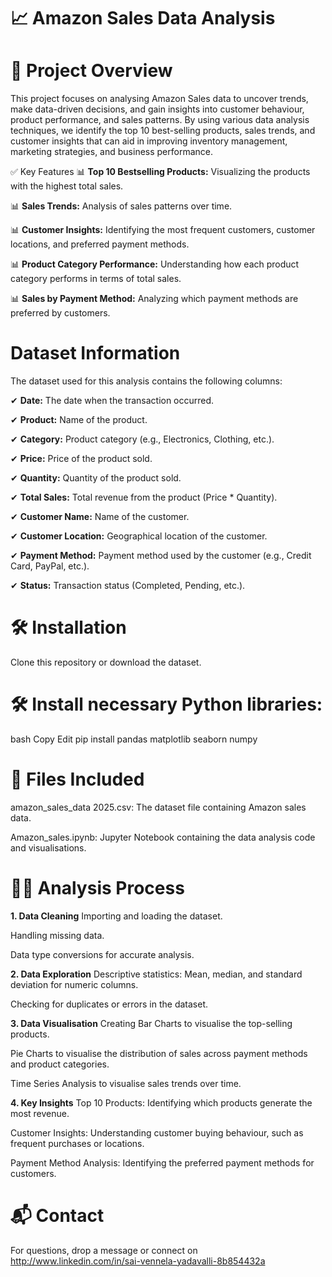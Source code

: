 # 📈 Amazon Sales Data Analysis
# 📌 Project Overview
This project focuses on analysing Amazon Sales data to uncover trends, make data-driven decisions, and gain insights into customer behaviour, product performance, and sales patterns. By using various data analysis techniques, we identify the top 10 best-selling products, sales trends, and customer insights that can aid in improving inventory management, marketing strategies, and business performance.

✅ Key Features
📊 **Top 10 Bestselling Products:** Visualizing the products with the highest total sales.

📊 **Sales Trends:** Analysis of sales patterns over time.

📊 **Customer Insights:** Identifying the most frequent customers, customer locations, and preferred payment methods.

📊 **Product Category Performance:** Understanding how each product category performs in terms of total sales.

📊 **Sales by Payment Method:** Analyzing which payment methods are preferred by customers.

#   Dataset Information
The dataset used for this analysis contains the following columns:

✔ **Date:** The date when the transaction occurred.

✔ **Product:** Name of the product.

✔ **Category:** Product category (e.g., Electronics, Clothing, etc.).

✔ **Price:** Price of the product sold.

✔ **Quantity:** Quantity of the product sold.

✔ **Total Sales:** Total revenue from the product (Price * Quantity).

✔ **Customer Name:** Name of the customer.

✔ **Customer Location:** Geographical location of the customer.

✔ **Payment Method:** Payment method used by the customer (e.g., Credit Card, PayPal, etc.).

✔ **Status:** Transaction status (Completed, Pending, etc.).

# 🛠️ Installation
Clone this repository or download the dataset.

# 🛠️ Install necessary Python libraries:

bash
Copy
Edit
pip install pandas matplotlib seaborn numpy

# 📁 Files Included
amazon_sales_data 2025.csv: The dataset file containing Amazon sales data.

Amazon_sales.ipynb: Jupyter Notebook containing the data analysis code and visualisations.

# 👨‍💻 Analysis Process
**1. Data Cleaning**
Importing and loading the dataset.

Handling missing data.

Data type conversions for accurate analysis.

**2. Data Exploration**
Descriptive statistics: Mean, median, and standard deviation for numeric columns.

Checking for duplicates or errors in the dataset.

**3. Data Visualisation**
Creating Bar Charts to visualise the top-selling products.

Pie Charts to visualise the distribution of sales across payment methods and product categories.

Time Series Analysis to visualise sales trends over time.

**4. Key Insights**
Top 10 Products: Identifying which products generate the most revenue.

Customer Insights: Understanding customer buying behaviour, such as frequent purchases or locations.

Payment Method Analysis: Identifying the preferred payment methods for customers.

# 📬 Contact
For questions, drop a message or connect on http://www.linkedin.com/in/sai-vennela-yadavalli-8b854432a
